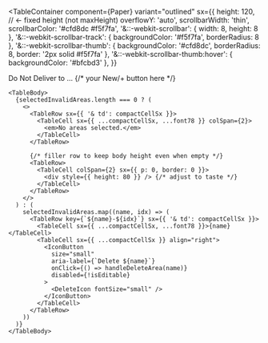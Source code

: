 <TableContainer
  component={Paper}
  variant="outlined"
  sx={{
    height: 120,            // <- fixed height (not maxHeight)
    overflowY: 'auto',
    scrollbarWidth: 'thin',
    scrollbarColor: '#cfd8dc #f5f7fa',
    '&::-webkit-scrollbar': { width: 8, height: 8 },
    '&::-webkit-scrollbar-track': { backgroundColor: '#f5f7fa', borderRadius: 8 },
    '&::-webkit-scrollbar-thumb': { backgroundColor: '#cfd8dc', borderRadius: 8, border: '2px solid #f5f7fa' },
    '&::-webkit-scrollbar-thumb:hover': { backgroundColor: '#bfcbd3' },
  }}
>
  <Table size="small" stickyHeader aria-label="Do Not Deliver table">
    <TableHead>
      <TableRow sx={{ '& th': compactCellSx }}>
        <TableCell sx={{ ...compactCellSx, ...font78 }}>
          <span style={{ color: 'red' }}>Do Not Deliver to ...</span>
        </TableCell>
        <TableCell sx={{ ...compactCellSx, ...font78 }} align="right">
          {/* your New/+ button here */}
        </TableCell>
      </TableRow>
    </TableHead>

    <TableBody>
      {selectedInvalidAreas.length === 0 ? (
        <>
          <TableRow sx={{ '& td': compactCellSx }}>
            <TableCell sx={{ ...compactCellSx, ...font78 }} colSpan={2}>
              <em>No areas selected.</em>
            </TableCell>
          </TableRow>

          {/* filler row to keep body height even when empty */}
          <TableRow>
            <TableCell colSpan={2} sx={{ p: 0, border: 0 }}>
              <div style={{ height: 80 }} /> {/* adjust to taste */}
            </TableCell>
          </TableRow>
        </>
      ) : (
        selectedInvalidAreas.map((name, idx) => (
          <TableRow key={`${name}-${idx}`} sx={{ '& td': compactCellSx }}>
            <TableCell sx={{ ...compactCellSx, ...font78 }}>{name}</TableCell>
            <TableCell sx={{ ...compactCellSx }} align="right">
              <IconButton
                size="small"
                aria-label={`Delete ${name}`}
                onClick={() => handleDeleteArea(name)}
                disabled={!isEditable}
              >
                <DeleteIcon fontSize="small" />
              </IconButton>
            </TableCell>
          </TableRow>
        ))
      )}
    </TableBody>
  </Table>
</TableContainer>
